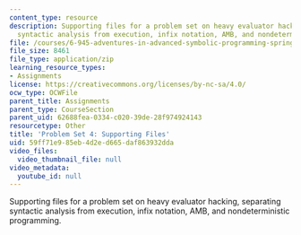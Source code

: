 ```yaml
---
content_type: resource
description: Supporting files for a problem set on heavy evaluator hacking, separating
  syntactic analysis from execution, infix notation, AMB, and nondeterministic programming.
file: /courses/6-945-adventures-in-advanced-symbolic-programming-spring-2009/59ff71e985eb4d2ed665daf863932dda_assn04.zip
file_size: 8461
file_type: application/zip
learning_resource_types:
- Assignments
license: https://creativecommons.org/licenses/by-nc-sa/4.0/
ocw_type: OCWFile
parent_title: Assignments
parent_type: CourseSection
parent_uid: 62688fea-0334-c020-39de-28f974924143
resourcetype: Other
title: 'Problem Set 4: Supporting Files'
uid: 59ff71e9-85eb-4d2e-d665-daf863932dda
video_files:
  video_thumbnail_file: null
video_metadata:
  youtube_id: null
---
```

Supporting files for a problem set on heavy evaluator hacking, separating syntactic analysis from execution, infix notation, AMB, and nondeterministic programming.